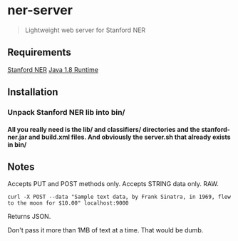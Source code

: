 # ner-server

> Lightweight web server for Stanford NER

## Requirements
[Stanford NER](http://nlp.Stanford.edu/software/CRF-NER.shtml)
[Java 1.8 Runtime](http://www.oracle.com/technetwork/java/javase/downloads/jdk8-downloads-2133151.html)

## Installation
### Unpack Stanford NER lib into bin/
#### All you really need is the lib/ and classifiers/ directories and the stanford-ner.jar and build.xml files. And obviously the server.sh that already exists in bin/

## Notes
Accepts PUT and POST methods only.
Accepts STRING data only. RAW.
```
curl -X POST --data "Sample text data, by Frank Sinatra, in 1969, flew to the moon for $10.00" localhost:9000
```
Returns JSON.

Don't pass it more than 1MB of text at a time. That would be dumb.
